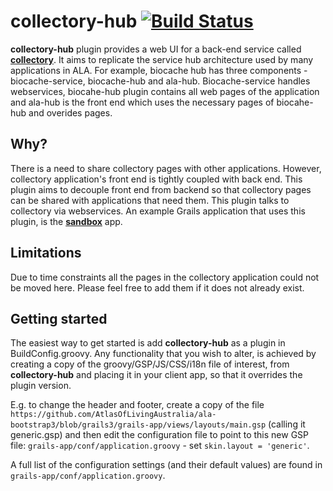 # collectory-hub [![Build Status](https://travis-ci.org/AtlasOfLivingAustralia/collectory-hub.svg?branch=master)](https://travis-ci.org/AtlasOfLivingAustralia/collectory-hub)

**collectory-hub** plugin provides a web UI for a back-end service called [**collectory**](https://github.com/AtlasOfLivingAustralia/collectory-plugin). It aims to replicate the service hub architecture used by many applications in ALA. For example, biocache hub has three components - biocache-service, biocache-hub and ala-hub. Biocache-service handles webservices, biocahe-hub plugin contains all web pages of the application and ala-hub is the front end which uses the necessary pages of biocahe-hub and overides pages.

## Why?
There is a need to share collectory pages with other applications. However, collectory application's front end is tightly coupled with back end. This plugin aims to decouple front end from backend so that collectory pages can be shared with applications that need them. This plugin talks to collectory via webservices.
An example Grails application that uses this plugin, is the [**sandbox**](https://github.com/AtlasOfLivingAustralia/sandbox) app.

## Limitations
Due to time constraints all the pages in the collectory application could not be moved here. Please feel free to add them if it does not already exist.

## Getting started
The easiest way to get started is add **collectory-hub** as a plugin in BuildConfig.groovy. Any functionality that you wish to alter, is achieved by creating a copy of the groovy/GSP/JS/CSS/i18n file of interest, from **collectory-hub** and placing it in your client app, so that it overrides the plugin version.

E.g. to change the header and footer, create a copy of the file `https://github.com/AtlasOfLivingAustralia/ala-bootstrap3/blob/grails3/grails-app/views/layouts/main.gsp` (calling it generic.gsp) and then edit the configuration file to point to this new GSP file: `grails-app/conf/application.groovy` - set `skin.layout = 'generic'`.

A full list of the configuration settings (and their default values) are found in `grails-app/conf/application.groovy`.
